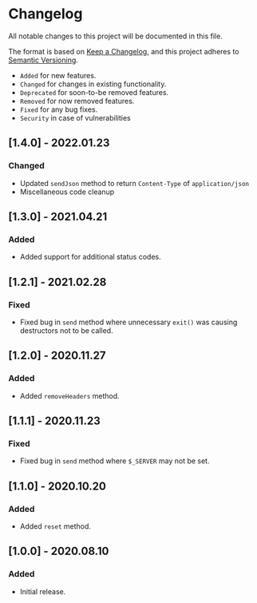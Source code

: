 # Changelog

All notable changes to this project will be documented in this file.

The format is based on [Keep a Changelog](https://keepachangelog.com/en/1.0.0/),
and this project adheres to [Semantic Versioning](https://semver.org/spec/v2.0.0.html).

- `Added` for new features.
- `Changed` for changes in existing functionality.
- `Deprecated` for soon-to-be removed features.
- `Removed` for now removed features.
- `Fixed` for any bug fixes.
- `Security` in case of vulnerabilities

## [1.4.0] - 2022.01.23

### Changed

- Updated `sendJson` method to return `Content-Type` of `application/json`
- Miscellaneous code cleanup

## [1.3.0] - 2021.04.21

### Added

- Added support for additional status codes.

## [1.2.1] - 2021.02.28

### Fixed

- Fixed bug in `send` method where unnecessary `exit()` was causing destructors not to be called.

## [1.2.0] - 2020.11.27

### Added

- Added `removeHeaders` method.

## [1.1.1] - 2020.11.23

### Fixed

- Fixed bug in `send` method where `$_SERVER` may not be set.

## [1.1.0] - 2020.10.20

### Added

- Added `reset` method.

## [1.0.0] - 2020.08.10

### Added

- Initial release.